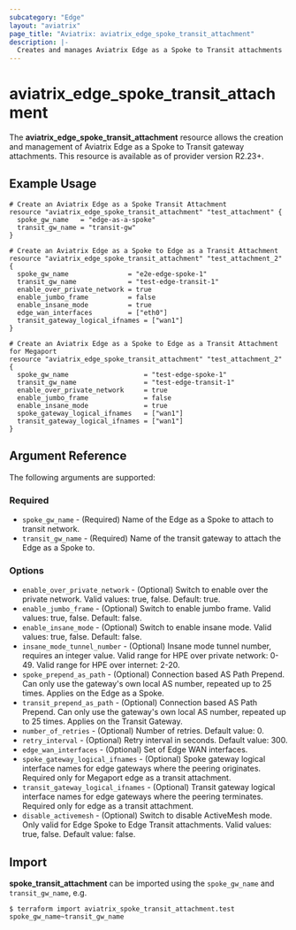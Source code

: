 ```yaml
---
subcategory: "Edge"
layout: "aviatrix"
page_title: "Aviatrix: aviatrix_edge_spoke_transit_attachment"
description: |-
  Creates and manages Aviatrix Edge as a Spoke to Transit attachments
---
```


# aviatrix_edge_spoke_transit_attachment

The **aviatrix_edge_spoke_transit_attachment** resource allows the creation and management of Aviatrix Edge as a Spoke to Transit gateway attachments. This resource is available as of provider version R2.23+.

## Example Usage

```hcl
# Create an Aviatrix Edge as a Spoke Transit Attachment
resource "aviatrix_edge_spoke_transit_attachment" "test_attachment" {
  spoke_gw_name   = "edge-as-a-spoke"
  transit_gw_name = "transit-gw"
}
```
```hcl
# Create an Aviatrix Edge as a Spoke to Edge as a Transit Attachment
resource "aviatrix_edge_spoke_transit_attachment" "test_attachment_2" {
  spoke_gw_name               = "e2e-edge-spoke-1"
  transit_gw_name             = "test-edge-transit-1"
  enable_over_private_network = true
  enable_jumbo_frame          = false
  enable_insane_mode          = true
  edge_wan_interfaces         = ["eth0"]
  transit_gateway_logical_ifnames = ["wan1"]
}
```
```hcl
# Create an Aviatrix Edge as a Spoke to Edge as a Transit Attachment for Megaport
resource "aviatrix_edge_spoke_transit_attachment" "test_attachment_2" {
  spoke_gw_name                   = "test-edge-spoke-1"
  transit_gw_name                 = "test-edge-transit-1"
  enable_over_private_network     = true
  enable_jumbo_frame              = false
  enable_insane_mode              = true
  spoke_gateway_logical_ifnames   = ["wan1"]
  transit_gateway_logical_ifnames = ["wan1"]
}
```

## Argument Reference

The following arguments are supported:

### Required

* `spoke_gw_name` - (Required) Name of the Edge as a Spoke to attach to transit network.
* `transit_gw_name` - (Required) Name of the transit gateway to attach the Edge as a Spoke to.

### Options

* `enable_over_private_network` - (Optional) Switch to enable over the private network. Valid values: true, false. Default: true.
* `enable_jumbo_frame` - (Optional) Switch to enable jumbo frame. Valid values: true, false. Default: false.
* `enable_insane_mode` - (Optional) Switch to enable insane mode. Valid values: true, false. Default: false.
* `insane_mode_tunnel_number` - (Optional) Insane mode tunnel number, requires an integer value. Valid range for HPE over private network: 0-49. Valid range for HPE over internet: 2-20.
* `spoke_prepend_as_path` - (Optional) Connection based AS Path Prepend. Can only use the gateway's own local AS number, repeated up to 25 times. Applies on the Edge as a Spoke.
* `transit_prepend_as_path` - (Optional) Connection based AS Path Prepend. Can only use the gateway's own local AS number, repeated up to 25 times. Applies on the Transit Gateway.
* `number_of_retries` - (Optional) Number of retries. Default value: 0.
* `retry_interval` - (Optional) Retry interval in seconds. Default value: 300.
* `edge_wan_interfaces` - (Optional) Set of Edge WAN interfaces.
* `spoke_gateway_logical_ifnames` - (Optional) Spoke gateway logical interface names for edge gateways where the peering originates. Required only for Megaport edge as a transit attachment.
* `transit_gateway_logical_ifnames` - (Optional) Transit gateway logical interface names for edge gateways where the peering terminates. Required only for edge as a transit attachment.
* `disable_activemesh` - (Optional) Switch to disable ActiveMesh mode. Only valid for Edge Spoke to Edge Transit attachments. Valid values: true, false. Default value: false.

## Import

**spoke_transit_attachment** can be imported using the `spoke_gw_name` and `transit_gw_name`, e.g.

```
$ terraform import aviatrix_spoke_transit_attachment.test spoke_gw_name~transit_gw_name
```
